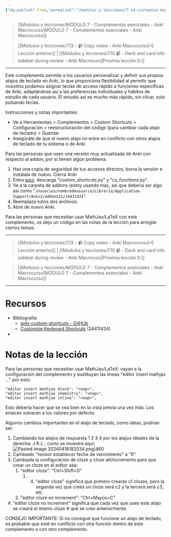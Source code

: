 ```yaml
---
{"dg-publish":true,"permalink":"/modulos-y-lecciones/7-14-customize-keyboard-shortcuts-anki-macrocurso/","noteIcon":""}
---
```



> [[Módulos y lecciones/MÓDULO 7 - Complementos esenciales - Anki Macrocurso\|MÓDULO 7 - Complementos esenciales - Anki Macrocurso]]

> [[Módulos y lecciones/7.13 - 📹 Copy notes - Anki Macrocurso\|◁ Lección anterior]] | [[Módulos y lecciones/7.15 📹 - Deck and card info sidebar during review - Anki Macrocurs\|Próxima lección ▷]]

---

Este complemento permite a los usuarios personalizar y definir sus propios atajos de teclado en Anki, lo que proporciona flexibilidad al permitir que nosotros podamos asignar teclas de acceso rápido a funciones específicas de Anki, adaptándose así a las preferencias individuales y hábitos de estudio de cada usuario. El estudio así es mucho más rápido, sin clicar, solo pulsando teclas.

Instrucciones y notas importantes:

- Ve a Herramientas > Complementos > Custom Shortcuts > Configuración > reestructuración del código (para cambiar cada atajo de teclado) > Guardar
- Asegúrate de que el nuevo atajo no entre en conflicto con otros atajos de teclado de tu sistema o de Anki

Para las personas que usen una versión muy actualizada de Anki con respecto al addon, por si tienen algún problema: 

1. Haz una copia de seguridad de tus accesos directos, borra la versión e instálala de nuevo. Cierra Anki
2. Entra [aquí](https://github.com/Liresol/anki-custom-shortcuts/tree/dev/custom_shortcuts), descarga "custom_shortcuts.py" y "cs_functions.py".
3. Ve a la carpeta de addons (estoy usando mac, así que debería ser algo así como "``/Usuarios/nombredeusuario/Librería/Application Support/Anki2/addons21/24411424``".
4. Reemplaza estos dos archivos.
5. Abre de nuevo Anki.

Para las personas que necesitan usar MathJax/LaTeX con este complemento, os dejo un código en las notas de la lección para arreglar ciertos temas.

---

> [[Módulos y lecciones/7.13 - 📹 Copy notes - Anki Macrocurso\|◁ Lección anterior]] | [[Módulos y lecciones/7.15 📹 - Deck and card info sidebar during review - Anki Macrocurs\|Próxima lección ▷]]

> [[Módulos y lecciones/MÓDULO 7 - Complementos esenciales - Anki Macrocurso\|MÓDULO 7 - Complementos esenciales - Anki Macrocurso]]

---

# Recursos
- Bibliografía
	- [anki-custom-shortcuts - GitHUb](https://github.com/Liresol/anki-custom-shortcuts)
	- [Customize Keyboard Shortcuts](https://ankiweb.net/shared/info/24411424) (24411424)
- 

# Notas de la lección
Para las personas que necesitan usar MathJax/LaTeX: vayan a la configuración del complemento y sustituyan las líneas "editor insert mathjax ..." por esto:

```
"editor insert mathjax block": "<nop>",
"editor insert mathjax chemistry": "<nop>",
"editor insert mathjax inline": "<nop>",
```

Esto debería hacer que se vea bien en la vista previa una vez más. Los enlaces volverán a los valores por defecto.

Algunos cambios importantes en el atajo de teclado, como ideas, podrían ser:

1. Cambiando los atajos de respuesta 1 2 3 4 por los atajos ideales de la derecha: J K L ; como se muestra aquí: ![Pasted image 20240418182034.png|460](/img/user/ANEXOS/Pasted%20image%2020240418182034.png)
2. Cambiado "revisor establecer fecha de vencimiento" a "R".
3. Cambiada la configuración de cloze y cloze alt/incremento para que crear un cloze en el editor sea:
	1. "editor cloze": "Ctrl+Shift+D"
		1. 4. "editor cloze" significa que primero crearás c1 clozes, pero la segunda vez que crees un cloze será c2 y la tercera será c3, etc.
	2. "editor cloze no increment": "Ctrl+Mayús+C"
5. "editor cloze no increment" significa que cada vez que uses este atajo se creará el mismo cloze # que se creó anteriormente. 

 CONSEJO IMPORTANTE: Si no consigue que funcione un atajo de teclado, es probable que esté en conflicto con otra función dentro de este complemento o con otro complemento.